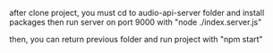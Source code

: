 after clone project, you must cd to audio-api-server folder and install packages then run server on port 9000 with "node ./index.server.js"

then, you can return previous folder and run project with "npm start"
